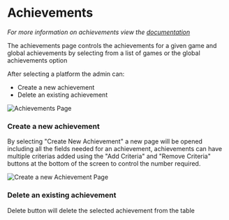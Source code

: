 # Achievements
*For more information on achievements view the <a href="../achievement.md">documentation</a>*
 
The achievements page controls the achievements for a given game and global achievements by selecting from a list of games or the global achievements option

After selecting a platform the admin can:
* Create a new achievement
* Delete an existing achievement

![Achievements Page](/images/AdminPanel/AchievementsList.PNG)

### Create a new achievement
By selecting "Create New Achievement" a new page will be opened including all the fields needed for an achievement, achievements can have multiple criterias added using the "Add Criteria" and "Remove Criteria" buttons at the bottom of the screen to control the number required.

![Create a new Achievement Page](/images/AdminPanel/AchievementsCreate.PNG)

### Delete an existing achievement
Delete button will delete the selected achievement from the table
